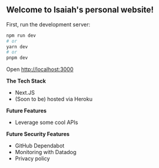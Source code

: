 ## Welcome to Isaiah's personal website! 

First, run the development server:

```bash
npm run dev
# or
yarn dev
# or
pnpm dev
```

Open [http://localhost:3000](http://localhost:3000)

**The Tech Stack**
- Next.JS
- (Soon to be) hosted via Heroku

**Future Features**
- Leverage some cool APIs

**Future Security Features**
- GitHub Dependabot
- Monitoring with Datadog
- Privacy policy
